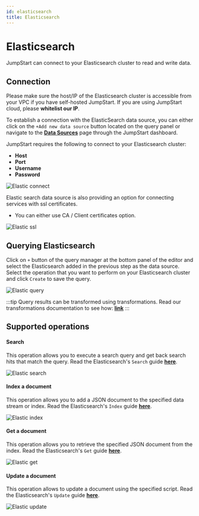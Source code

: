```yaml
---
id: elasticsearch
title: Elasticsearch
---
```


# Elasticsearch
JumpStart can connect to your Elasticsearch cluster to read and write data.

## Connection 
Please make sure the host/IP of the Elasticsearch cluster is accessible from your VPC if you have self-hosted JumpStart. If you are using JumpStart cloud, please **whitelist our IP**.

To establish a connection with the ElasticSearch data source, you can either click on the `+Add new data source` button located on the query panel or navigate to the **[Data Sources](/docs/data-sources/overview)** page through the JumpStart dashboard.

JumpStart requires the following to connect to your Elasticsearch cluster: 
- **Host**
- **Port**
- **Username**
- **Password**

<div style={{textAlign: 'center'}}>

<img className="screenshot-full" src="/img/datasource-reference/elasticsearch/connect.png" alt="Elastic connect" />


</div>

Elastic search data source is also providing an option for connecting services with ssl certificates. 
- You can either use CA / Client certificates option. 
  
<img className="screenshot-full" src="/img/datasource-reference/elasticsearch/ssl.png" alt="Elastic ssl" />



## Querying Elasticsearch 

Click on `+` button of the query manager at the bottom panel of the editor and select the Elasticsearch added in the previous step as the data source. 
Select the operation that you want to perform on your Elasticsearch cluster and click `Create` to save the query. 

<div style={{textAlign: 'center'}}>

<img className="screenshot-full" src="/img/datasource-reference/elasticsearch/query.png" alt="Elastic query" />


</div>

:::tip
Query results can be transformed using transformations. Read our transformations documentation to see how: **[link](/docs/tutorial/transformations)**
:::

## Supported operations

#### Search

This operation allows you to execute a search query and get back search hits that match the query. Read the Elasticsearch's `Search` guide **[here](https://www.elastic.co/guide/en/elasticsearch/reference/current/search-search.html)**.


<img className="screenshot-full" src="/img/datasource-reference/elasticsearch/elastic-search.png" alt="Elastic search" />

#### Index a document

This operation allows you to add a JSON document to the specified data stream or index. Read the Elasticsearch's `Index` guide **[here](https://www.elastic.co/guide/en/elasticsearch/reference/current/docs-index_.html)**.


<img className="screenshot-full" src="/img/datasource-reference/elasticsearch/index.png" alt="Elastic index"/>


#### Get a document

This operation allows you to retrieve the specified JSON document from the index. Read the Elasticsearch's `Get` guide **[here](https://www.elastic.co/guide/en/elasticsearch/reference/current/docs-get.html)**.


<img className="screenshot-full" src="/img/datasource-reference/elasticsearch/get.png"  alt="Elastic get"/>


#### Update a document

This operation allows to update a document using the specified script. Read the Elasticsearch's `Update` guide **[here](https://www.elastic.co/guide/en/elasticsearch/reference/current/docs-update.html)**.


<img className="screenshot-full" src="/img/datasource-reference/elasticsearch/update.png" alt="Elastic update" />
